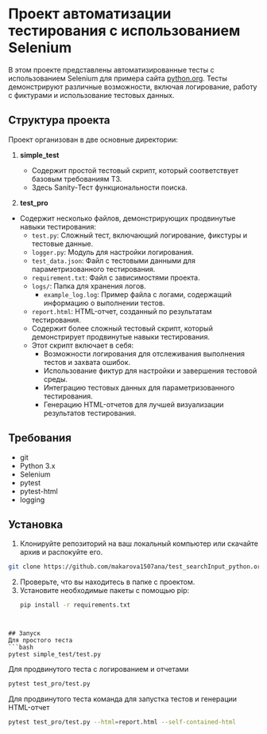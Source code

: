 # Проект автоматизации тестирования с использованием Selenium

В этом проекте представлены автоматизированные тесты с использованием Selenium для примера сайта [python.org](https://www.python.org/). Тесты демонстрируют различные возможности, включая логирование, работу с фиктурами и использование тестовых данных.

## Структура проекта

Проект организован в две основные директории:

1. **simple_test**
   - Содержит простой тестовый скрипт, который соответствует базовым требованиям ТЗ.
   - Здесь Sanity-Тест функциональности поиска.

2. **test_pro**
 - Содержит несколько файлов, демонстрирующих продвинутые навыки тестирования:
     - `test.py`: Сложный тест, включающий логирование, фикстуры и тестовые данные.
     - `logger.py`: Модуль для настройки логирования.
     - `test_data.json`: Файл с тестовыми данными для параметризованного тестирования.
     - `requirement.txt`: Файл с зависимостями проекта.
     - `logs/`: Папка для хранения логов.
       - `example_log.log`: Пример файла с логами, содержащий информацию о выполнении тестов.
     - `report.html`: HTML-отчет, созданный по результатам тестирования.
   - Содержит более сложный тестовый скрипт, который демонстрирует продвинутые навыки тестирования.
   - Этот скрипт включает в себя:
     - Возможности логирования для отслеживания выполнения тестов и захвата ошибок.
     - Использование фиктур для настройки и завершения тестовой среды.
     - Интеграцию тестовых данных для параметризованного тестирования.
     - Генерацию HTML-отчетов для лучшей визуализации результатов тестирования.

## Требования
- git
- Python 3.x
- Selenium
- pytest
- pytest-html 
- logging 

## Установка

1. Клонируйте репозиторий на ваш локальный компьютер или скачайте архив и распокуйте его.
```bash
git clone https://github.com/makarova1507ana/test_searchInput_python.org.git
```
2. Проверьте, что вы находитесь в папке с проектом.
3. Установите необходимые пакеты с помощью pip:
   ```bash
   pip install -r requirements.txt
```


## Запуск
Для простого теста
```bash
pytest simple_test/test.py 
```
Для продвинутого теста с логированием и отчетами
```bash
pytest test_pro/test.py
```
 Для продвинутого теста команда для запустка тестов и генерации HTML-отчет
```bash
pytest test_pro/test.py --html=report.html --self-contained-html 
  ```
